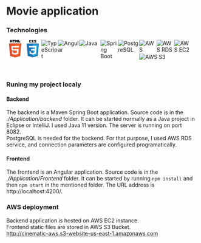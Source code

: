 # Movie application

### Technologies
<p style="align-items: center">
<img align="left" alt="HTML" width="46px" src="https://raw.githubusercontent.com/github/explore/80688e429a7d4ef2fca1e82350fe8e3517d3494d/topics/html/html.png" />
<img align="left" alt="CSS"  width="46px" src="https://raw.githubusercontent.com/github/explore/80688e429a7d4ef2fca1e82350fe8e3517d3494d/topics/css/css.png" /> 
<img align="left" alt="TypeScript"  width="44px"src="https://imgs.search.brave.com/xRUA4UR_QkfMJQzWWENQ25CQyTSEUn7KjjnNILkmIPU/rs:fit:550:550:1/g:ce/aHR0cDovL3d3dy5z/b2Z0d2FyZS1hcmNo/aXRlY3RzLmNvbS9j/b250ZW50L2ltYWdl/cy9ibG9nLzIwMTYv/MTIvdHlwZXNjcmlw/dC1sb2dvLnBuZw"/>
<img align="left" alt="Angular" width="56px" height="56px" src="https://imgs.search.brave.com/niD9Ow-Pa2QlCDOjVda7f93oQ5ef85M0wyHGDfvTdiM/rs:fit:1200:1200:1/g:ce/aHR0cHM6Ly9jZG4t/aW1hZ2VzLTEubWVk/aXVtLmNvbS9tYXgv/MTIwMC8xKkdtTXRL/em56SjFkUzhzU3p4/elIzb3cucG5n" />
<img align="left" alt="Java" width="56px" height="56px" src="https://i.pinimg.com/originals/f1/ea/a7/f1eaa7278f64e27128e062a3de918265.png" />
<img align="left" alt="Spring Boot" width="46px" src="https://imgs.search.brave.com/gtx-FI2SDrKUpHXuC-reMQDAiZ7qeZRlTftul-sl6oo/rs:fit:300:300:1/g:ce/aHR0cHM6Ly9kb21p/bmlja20uY29tL3dw/LWNvbnRlbnQvdXBs/b2Fkcy8yMDE2LzA2/L3NwcmluZy1ib290/LWxvZ29fZnVsbC5w/bmc"/>
<img align="left" alt="PostgreSQL" width="56px" height="56px" src="https://imgs.search.brave.com/GfCliqtmTy95tsaJnJxBTcwSDq7DDEDYToNGmeMjJK0/rs:fit:921:1024:1/g:ce/aHR0cDovL2xvZ29u/b2lkLmNvbS9pbWFn/ZXMvcG9zdGdyZXNx/bC1sb2dvLnBuZw"/>
<img align="left" alt="AWS" width="46px" src="https://imgs.search.brave.com/ZTyScVUrOdCAU11SiUM0OLXkUdpSiCR9iadQnPnAlLM/rs:fit:1200:1200:1/g:ce/aHR0cHM6Ly9wbmdp/bWFnZS5uZXQvd3At/Y29udGVudC91cGxv/YWRzLzIwMjAvMDIv/YXdzLWxvZ28tcG5n/LTQucG5n"/>
<img align="left" alt="AWS RDS" width="46px" src="https://imgs.search.brave.com/qkC8DFWUH_hgSNXm2oQiat3s4hEdXswrj_tBW68vnVM/rs:fit:1200:1200:1/g:ce/aHR0cHM6Ly9jZG4u/ZnJlZWJpZXN1cHBs/eS5jb20vbG9nb3Mv/bGFyZ2UvMngvYXdz/LXJkcy1sb2dvLXBu/Zy10cmFuc3BhcmVu/dC5wbmc"/>
<img align="left" alt="AWS EC2" width="46px" src="https://imgs.search.brave.com/ULG66m6Xxh3lT7FC05rbSx0vqw3ybTna3MTlKRtJtZI/rs:fit:1200:1200:1/g:ce/aHR0cHM6Ly9jZG4u/ZnJlZWJpZXN1cHBs/eS5jb20vbG9nb3Mv/bGFyZ2UvMngvYXdz/LWVjMi1sb2dvLXBu/Zy10cmFuc3BhcmVu/dC5wbmc"/>
<img align="center" alt="AWS S3" width="46px" src="https://imgs.search.brave.com/iBtk4fhCIdgXVD3UYnTW9QF9CwXXeg2xnfaGos-ngWM/rs:fit:1200:1200:1/g:ce/aHR0cHM6Ly9jZG4u/ZnJlZWJpZXN1cHBs/eS5jb20vbG9nb3Mv/bGFyZ2UvMngvYXdz/LXMzLWxvZ28tcG5n/LXRyYW5zcGFyZW50/LnBuZw"/>
</p>
<br />

### Runing my project localy

#### Backend
The backend is a Maven Spring Boot application. Source code is in the <i>./Application/backend</i> folder. It can be started normally as a Java project in Eclipse or IntelliJ. I used Java 11 version. The server is running on port 8082.\
PostgreSQL is needed for the backend. For that purpose, I used AWS RDS service, and connection parameters are configured 
programatically.
  
#### Frontend
The frontend is an Angular application. Source code is in the <i>./Application/Frontend</i> folder. It can be started by running <code>npm install</code> and then <code>npm start</code> in the mentioned folder. The URL address is http://localhost:4200/.

### AWS deployment
Backend application is hosted on AWS EC2 instance. \
Frontend static files are stored in AWS S3 Bucket. \
http://cinematic-aws.s3-website-us-east-1.amazonaws.com 